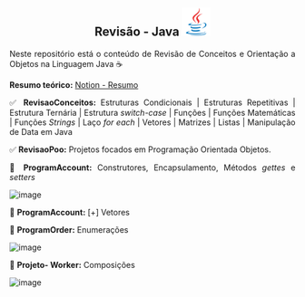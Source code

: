 <h2 align="center"> Revisão - Java <img width="50" src="https://raw.githubusercontent.com/devicons/devicon/master/icons/java/java-original.svg"> </h2>
<div align="justify">
  
Neste repositório está o conteúdo de Revisão de Conceitos e Orientação a Objetos na Linguagem Java ☕
  
**Resumo teórico:** [Notion - Resumo](https://www.notion.so/juuwes/Java-Completo-Nelio-Alves-8f46dd4cbeff497aa3e7badd27ec13bc)
  
✅ **RevisaoConceitos:** Estruturas Condicionais | Estruturas Repetitivas | Estrutura Ternária | Estrutura _switch-case_ | Funções | Funções Matemáticas | Funções _Strings_ | Laço _for each_ | Vetores | Matrizes | Listas | Manipulação de Data em Java
  
✅ **RevisaoPoo:** Projetos focados em Programação Orientada Objetos.
  
🔹 **ProgramAccount:** Construtores, Encapsulamento, Métodos _gettes_ e _setters_
  
![image](https://github.com/juuwes/revisao-java/assets/93749428/a4bc8b67-ff67-4d56-98f9-55b4bfcb29a9)
  
🔹 **ProgramAccount:** [+] Vetores

🔹 **ProgramOrder:** Enumerações
  
![image](https://github.com/juuwes/revisao-java/assets/93749428/54a114f9-4572-464d-8800-1bfb37041547)
  
🔹 **Projeto- Worker:** Composições
  
![image](https://github.com/juuwes/revisao-java/assets/93749428/03d44dc6-7b4f-4790-a582-9d0f068d05b2)

